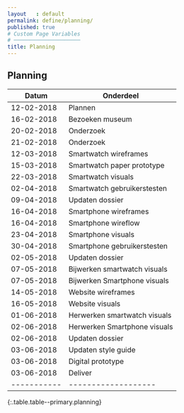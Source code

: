 ```yaml
---
layout   : default
permalink: define/planning/
published: true
# Custom Page Variables
# ─────────────────────
title: Planning
---
```


## Planning

Datum      | Onderdeel
-----------|-----------
12-02-2018 | Plannen
16-02-2018 | Bezoeken museum
20-02-2018 | Onderzoek
21-02-2018 | Onderzoek
12-03-2018 | Smartwatch wireframes
15-03-2018 | Smartwatch paper prototype
22-03-2018 | Smartwatch visuals
02-04-2018 | Smartwatch gebruikerstesten
09-04-2018 | Updaten dossier
16-04-2018 | Smartphone wireframes
16-04-2018 | Smartphone wireflow
23-04-2018 | Smartphone visuals
30-04-2018 | Smartphone gebruikerstesten
02-05-2018 | Updaten dossier
07-05-2018 | Bijwerken smartwatch visuals
07-05-2018 | Bijwerken Smartphone visuals
14-05-2018 | Website wireframes
16-05-2018 | Website visuals
01-06-2018 | Herwerken smartwatch visuals
02-06-2018 | Herwerken Smartphone visuals
02-06-2018 | Updaten dossier
03-06-2018 | Updaten style guide
03-06-2018 | Digital prototype
03-06-2018 | Deliver
-----------|-------------------
{:.table.table--primary.planning}